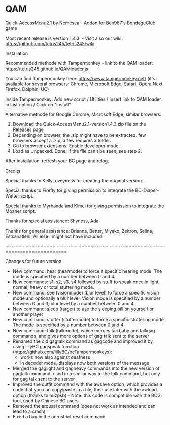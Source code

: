 # QAM

Quick-AccessMenu2.1 by Nemesea - Addon for Ben987's BondageClub game 

Most recent release is version 1.4.3. - Visit also our wiki: https://github.com/tetris245/tetris245/wiki

Installation 

Recommended methode with Tampermonkey - link to the QAM loader: https://tetris245.github.io/QAMloader.js

You can find Tampermonkey here: https://www.tampermonkey.net/ (it's available for several browsers: Chrome, Microsoft Edge, Safari, Opera Next, Firefox, Dolphin, UC)

Inside Tampermonkey: Add new script / Utilities / Insert link to QAM loader in last option / Click on "Install"

Alternative methode for Google Chrome, Microsoft Edge, similar browsers:
1. Download the Quick-AccessMenu2.1-version1.4.3.zip file on the Releases page
2. Depending on browser, the .zip might have to be extracted. few browsers accept a .zip, a few requires a folder.
3. Go to browser extensions. Enable developer mode.
4. Load as Unpacked. Done. If the file can't be seen, see step 2.

After installation, refresh your BC page and relog.

Credits

Special thanks to KellyLoveyness for creating the original version.

Special thanks to Firefly for giving permission to integrate the BC-Diaper-Wetter script.

Special thanks to Myrhanda and Kimei for giving permission to integrate the Moaner script.

Thanks for special assistance:
Shyness, Ada.

Thanks for general assistance:
Brianna, Better, Miyako, Zeltron, Selina, Estsanatlehi.
All else I might not have included.

===========================================================================

Changes for future version 

* New command: hear (hearmode) to force a specific hearing mode. The mode is specified by a number between 0 and 4.
* New commands: s1, s2, s3, s4 followed by stuff to speak once in light, normal, heavy or total stuttering mode.
* New command: see (visionmode) (blur level) to force a specific vision mode and optionally a blur level. Vision mode is specified by a number between 0 and 3, blur level by a number between 0 and 4.
* New command: sleep (target) to use the sleeping pill on yourself or another player
* New command: stutter (stuttermode) to force a specific stuttering mode. The mode is specified by a number between 0 and 4.
* New command: talk (talkmode), which merges talkbaby and talkgag commands, and gives more options of gag talk sent to the server 
* Renamed the old gagtalk command as gagcode and improved it by using lillyBC gagspeak function (https://github.com/lillyBC/bcTampermonkeys):
  - works now also against deafness
  - in decoder mode, displays now both versions of the message
* Merged the gaglight and gagheavy commands into the new version of gagtalk command, used in a similar way to the talk command, but only for gag talk sent to the server 
* Improved the outfit command with the awsave option, which provides a code that you can copy/paste in a file, then use later with the awload option (thanks to huzpsb) - Note: this code is compatible with the BCG tool, used by Chinese BC users
* Removed the arousal command (does not work as intended and can lead to a crash)
* Fixed a bug in the unrestrict reset command





